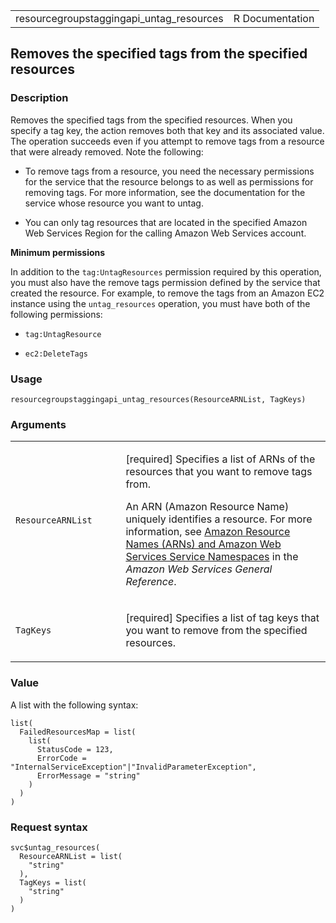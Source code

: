 <table style="width: 100%;">
<tbody>
<tr class="odd">
<td>resourcegroupstaggingapi_untag_resources</td>
<td style="text-align: right;">R Documentation</td>
</tr>
</tbody>
</table>

## Removes the specified tags from the specified resources

### Description

Removes the specified tags from the specified resources. When you
specify a tag key, the action removes both that key and its associated
value. The operation succeeds even if you attempt to remove tags from a
resource that were already removed. Note the following:

-   To remove tags from a resource, you need the necessary permissions
    for the service that the resource belongs to as well as permissions
    for removing tags. For more information, see the documentation for
    the service whose resource you want to untag.

-   You can only tag resources that are located in the specified Amazon
    Web Services Region for the calling Amazon Web Services account.

**Minimum permissions**

In addition to the `tag:UntagResources` permission required by this
operation, you must also have the remove tags permission defined by the
service that created the resource. For example, to remove the tags from
an Amazon EC2 instance using the `untag_resources` operation, you must
have both of the following permissions:

-   `tag:UntagResource`

-   `ec2:DeleteTags`

### Usage

    resourcegroupstaggingapi_untag_resources(ResourceARNList, TagKeys)

### Arguments

<table>
<colgroup>
<col style="width: 35%" />
<col style="width: 65%" />
</colgroup>
<tbody>
<tr class="odd">
<td><code
id="resourcegroupstaggingapi_untag_resources_:_ResourceARNList">ResourceARNList</code></td>
<td><p>[required] Specifies a list of ARNs of the resources that you
want to remove tags from.</p>
<p>An ARN (Amazon Resource Name) uniquely identifies a resource. For
more information, see <a
href="https://docs.aws.amazon.com/IAM/latest/UserGuide/reference-arns.html">Amazon
Resource Names (ARNs) and Amazon Web Services Service Namespaces</a> in
the <em>Amazon Web Services General Reference</em>.</p></td>
</tr>
<tr class="even">
<td><code
id="resourcegroupstaggingapi_untag_resources_:_TagKeys">TagKeys</code></td>
<td><p>[required] Specifies a list of tag keys that you want to remove
from the specified resources.</p></td>
</tr>
</tbody>
</table>

### Value

A list with the following syntax:

    list(
      FailedResourcesMap = list(
        list(
          StatusCode = 123,
          ErrorCode = "InternalServiceException"|"InvalidParameterException",
          ErrorMessage = "string"
        )
      )
    )

### Request syntax

    svc$untag_resources(
      ResourceARNList = list(
        "string"
      ),
      TagKeys = list(
        "string"
      )
    )
